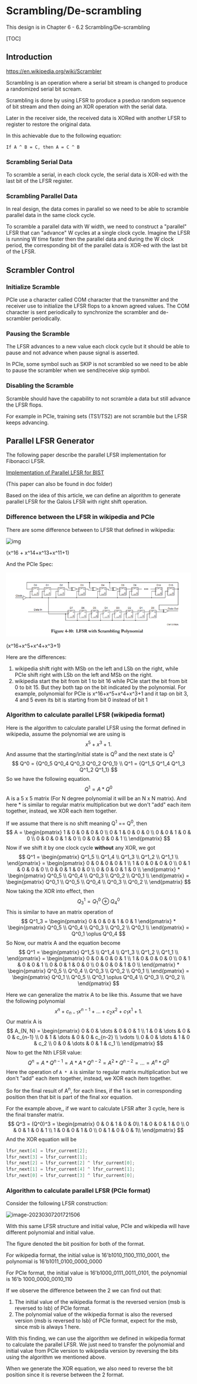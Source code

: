 # Scrambling/De-scrambling

This design is in Chapter 6 - 6.2 Scrambling/De-scrambling

[TOC]

## Introduction

https://en.wikipedia.org/wiki/Scrambler

Scrambling is an operation where a serial bit stream is changed to produce a randomized serial bit scream.

Scrambling is done by using LFSR to produce a pseduo random sequence of bit stream and then doing an XOR operation with the serial data.

Later in the receiver side, the received data is XORed with another LFSR to register to restore the original data.

In this achievable due to the following equation:

```
If A ^ B = C, then A = C ^ B
```

### Scrambling Serial Data

To scramble a serial, in each clock cycle, the serial data is XOR-ed with the last bit of the LFSR register.

### Scrambling Parallel Data

In real design, the data comes in parallel so we need to be able to scramble parallel data in the same clock cycle.

To scramble a parallel data with W width, we need to construct a "parallel" LFSR that can "advance" W cycles at a single clock cycle. Imagine the LFSR is running W time faster then the parallel data and during the W clock period, the corresponding bit of the parallel data is XOR-ed with the last bit of the LFSR.



## Scrambler Control

### Initialize Scramble

PCIe use a character called COM character that the transmitter and the receiver use to initialize the LFSR flops to a known agreed values. The COM character is sent periodically to synchronize the scrambler and de-scrambler periodically.

### Pausing the Scramble

The LFSR advances to a new value each clock cycle but it should be able to pause and not advance when pause signal is asserted.

In PCIe, some symbol such as SKIP is not scrambled so we need to be able to pause the scrambler when we send/receive skip symbol.

### Disabling the Scramble

Scramble should have the capability to not scramble a data but still advance the LFSR flops.

For example in PCIe, training sets (TS1/TS2) are not scramble but the LFSR keeps advancing.



## Parallel LFSR Generator

The following paper describe the parallel LFSR implementation for Fibonacci LFSR.

[Implementation of Parallel LFSR for BIST](http://rcvt.tu-sofia.bg/ICEST2013_1_42.pdf)

(This paper can also be found in doc folder)

Based on the idea of this article, we can define an algorithm to generate parallel LFSR for the Galois LFSR with right shift operation.

### Difference between the LFSR in wikipedia and PCIe

There are some difference between to LFSR that defined in wikipedia:

![img](https://upload.wikimedia.org/wikipedia/commons/thumb/d/d0/LFSR-G16.svg/393px-LFSR-G16.svg.png)

(x^16 + x^14+x^13+x^11+1)

And the PCIe Spec:

![image-20230305220523707](./doc/assets/image-20230305220523707.png)

(x^16+x^5+x^4+x^3+1)

Here are the differences:

1. wikipedia shift right with MSb on the left and LSb on the right, while PCIe shift right with LSb on the left and MSb on the right.
2. wikipedia start the bit from bit 1 to bit 16 while PCIe start the bit from bit 0 to bit 15. But they both tap on the bit indicated by the polynomial. For example, polynomial for PCIe is x^16+x^5+x^4+x^3+1 and it tap on bit 3, 4 and 5 even its bit is starting from bit 0 instead of bit 1

### Algorithm to calculate parallel LFSR (wikipedia format)

Here is the algorithm to calculate parallel LFSR using the format defined in wikipedia, assume the polynomial we are using is 
$$
x^5 + x^3 + 1.
$$
And assume that the starting/initial state is Q<sup>0</sup> and the next state is Q<sup>1</sup>
$$
Q^0 = {Q^0_5 Q^0_4 Q^0_3 Q^0_2 Q^0_1} \\
Q^1 = {Q^1_5 Q^1_4 Q^1_3 Q^1_2 Q^1_1}
$$
So we have the following equation.
$$
Q^1 = A * Q^0
$$
A is a 5 x 5 matrix (For N degree polynomial it will be an N x N matrix). And here * is similar to regular matrix multiplication but we don't "add" each item together, instead, we XOR each item together.

If we assume that there is no shift meaning Q<sup>1</sup> == Q<sup>0</sup>, then 
$$
A = 
 \begin{pmatrix}
  1 & 0 & 0 & 0 & 0 \\
  0 & 1 & 0 & 0 & 0 \\
  0 & 0 & 1 & 0 & 0 \\
  0 & 0 & 0 & 1 & 0 \\
  0 & 0 & 0 & 0 & 1 \\
 \end{pmatrix}
$$
Now if we shift it by one clock cycle **without** any XOR, we got 
$$
Q^1 = 
\begin{pmatrix}
  Q^1_5 \\
  Q^1_4 \\
  Q^1_3 \\
  Q^1_2 \\
  Q^1_1 \\
\end{pmatrix} =
 \begin{pmatrix}
  0 & 0 & 0 & 0 & 1 \\
  1 & 0 & 0 & 0 & 0 \\
  0 & 1 & 0 & 0 & 0 \\
  0 & 0 & 1 & 0 & 0 \\
  0 & 0 & 0 & 1 & 0 \\
 \end{pmatrix} *
 \begin{pmatrix}
  Q^0_5 \\
  Q^0_4 \\
  Q^0_3 \\
  Q^0_2 \\
  Q^0_1 \\
\end{pmatrix} =
 \begin{pmatrix}
  Q^0_1 \\
  Q^0_5 \\
  Q^0_4 \\
  Q^0_3 \\
  Q^0_2 \\
 \end{pmatrix}
$$
Now taking the XOR into effect, then
$$
Q^1_3 = Q^0_1 \oplus Q^0_4
$$
This is similar to have an matrix operation of
$$
Q^1_3 =  
 \begin{pmatrix}
0 & 0 & 0 & 1 & 0 & 1
 \end{pmatrix} * 
 \begin{pmatrix}
  Q^0_5 \\
  Q^0_4 \\
  Q^0_3 \\
  Q^0_2 \\
  Q^0_1 \\
 \end{pmatrix} = Q^0_1 \oplus Q^0_4
$$
So Now, our matrix A and the equation become
$$
Q^1 = 
\begin{pmatrix}
  Q^1_5 \\
  Q^1_4 \\
  Q^1_3 \\
  Q^1_2 \\
  Q^1_1 \\
\end{pmatrix} =
 \begin{pmatrix}
  0 & 0 & 0 & 0 & 1 \\
  1 & 0 & 0 & 0 & 0 \\
  0 & 1 & 0 & 0 & 1 \\
  0 & 0 & 1 & 0 & 0 \\
  0 & 0 & 0 & 1 & 0 \\
 \end{pmatrix} *
 \begin{pmatrix}
  Q^0_5 \\
  Q^0_4 \\
  Q^0_3 \\
  Q^0_2 \\
  Q^0_1 \\
\end{pmatrix} =
 \begin{pmatrix}
  Q^0_1 \\
  Q^0_5 \\
  Q^0_1 \oplus Q^0_4 \\
  Q^0_3 \\
  Q^0_2 \\
 \end{pmatrix}
$$


Here we can generalize the matrix A to be like this. Assume that we have the following polynomial
$$
x^n + c_{n-1}x^{n-1} + ... + c_2x^ 2 + c_1x^1 + 1.
$$
Our matrix A is 
$$
A_{N, N} = 
 \begin{pmatrix}
  0 & 0 & \dots & 0 & 0 & 1 \\
  1 & 0 & \dots & 0 & 0 & c_{n-1} \\
  0 & 1 & \dots & 0 & 0 & c_{n-2} \\
  \vdots \\
  0 & 0 & \dots & 1 & 0 & c_2 \\
  0 & 0 & \dots & 0 & 1 & c_1 \\
 \end{pmatrix}
$$
Now to get the Nth LFSR value:
$$
Q^n = A * Q^{n-1} = A * A * Q^{n-2} = A^2 * Q^{n-2} = \dots = A^n * Q^0
$$
Here the operation of `A * A` is similar to regular matrix multiplication but we don't "add" each item together, instead, we XOR each item together. 

So for the final result of A<sup>n</sup>, for each lines, if the 1 is set in corresponding position then that bit is part of the final xor equation.

For the example above,, if we want to calculate LFSR after 3 cycle, here is the final transfer matrix.
$$
Q^3 = (Q^0)^3 =
 \begin{pmatrix}
  0 & 0 & 1 & 0 & 0\\
  1 & 0 & 0 & 1 & 0 \\
  0 & 0 & 1 & 0 & 1 \\
  1 & 0 & 0 & 1 & 0 \\
  0 & 1 & 0 & 0 & 1\\
 \end{pmatrix}
$$
And the XOR equation will be 

```verilog
lfsr_next[4] = lfsr_current[2];
lfsr_next[3] = lfsr_current[1];
lfsr_next[2] = lfsr_current[2] ^ lfsr_current[0];
lfsr_next[1] = lfsr_current[4] ^ lfsr_current[1];
lfsr_next[0] = lfsr_current[3] ^ lfsr_current[0];
```



### Algorithm to calculate parallel LFSR (PCIe format)

Consider the following LFSR construction:

![image-20230307201721506](/home/feipenghhq/.config/Typora/typora-user-images/image-20230307201721506.png)

With this same LFSR structure and initial value, PCIe and wikipedia will have different polynomial and initial value.

The figure denoted the bit position for both of the format.

For wikipedia format, the initial value is 16'b1010_1100_1110_0001, the polynomial is 16'b1011_0100_0000_0000

For PCIe format, the initial value is 16'b1000_0111_0011_0101, the polynomial is 16'b 1000_0000_0010_110

If we observe the difference between the 2 we can find out that:

1. The initial value of the wikipedia format is the reversed version (msb is reversed to lsb) of PCIe format.
2. The polynomial value of the wikipedia format is also the reversed version (msb is reversed to lsb) of PCIe format, expect for the msb, since msb is always 1 here.

With this finding, we can use the algorithm we defined in wikipedia format to calculate the parallel LFSR. We just need to transfer the polynomial and initial value from PCIe version to wikipedia version by reversing the bits using the algorithm we mentioned above.

When we generate the XOR equation, we also need to reverse the bit position since it is reverse between the 2 format.

 
